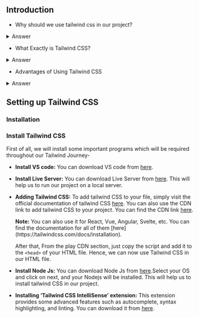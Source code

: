 

## Introduction
- Why should we use tailwind css in our project?
<details>
  <summary>Answer</summary>
  Tailwind CSS makes it quicker to write and maintain the code of your application.One of the reasons Tailwind CSS is so much better than Bootstrap is that it doesn't impose difficult-to-reverse design decisions since apps and sites are made up of pre-designed widgets. With Tailwind CSS, you just need a set of utility classes, so you can work with exactly what you want.
</details>

- What Exactly is Tailwind CSS?


<details>
  <summary>Answer</summary>
  It's a low-level CSS framework that lets you create custom-built designs without having to override opinionated component styles. It's really easy to create beautiful custom user interfaces with CSS without having to spend much time coding. The utility-first design of Tailwind CSS allows you to style every component specifically, the way you want. Adapting the "form follow function", the name of the utility class predicts its exact function to make it easier to design. Using Tailwind, you can customize and extend the most critical CSS properties.
</details>


- Advantages of Using Tailwind CSS


<details>
  <summary>Answer</summary>
  1. **It is Highly Customizable:** Tailwind CSS is a highly customizable framework. Although it comes with a default configuration, it is simple to override it with a tailwind.config.js file. The configuration file enables easy customization of color palettes, styling, spacing, themes, etc. Tailwind combines the perfect utilities that facilitate easy management of projects and derive maximum CSAT.

  2. **It Has Common Utility Patterns:** Eliminate the hassle of naming classes with Tailwind CSS. The availability of common utility patterns solves numerous problems like specifying classes, organizing them, cascading them, and much more. Utility classes simplify the process of creating custom components. You do not need to hard-code with Tailwind CSS. You can apply the theme() function to extract values from the configuration files.

  3. **It Can Be Optimized Using PurgeCSS:** A major advantage of Tailwind CSS is that optimization can be performed using PurgeCSS. PurgeCSS can reduce the file size considerably by scanning the HTML and removing unused classes. It is easy to set up PurgeCSS in combination with Tailwind CSS and is highly recommended to do so before deploying the site. As the size of the project grows, the size of the CSS file also increases. However, this does not happen when using Tailwind. The use of a standardized set of classes keeps the file size small as long as the project remains active.

  4. **It Enables Building Complex Responsive Layouts Freely:** The Tailwind CSS framework uses a default mobile-first approach. The availability of utility classes makes it easier to build complex responsive layouts freely. Utility classes can be used across a variety of breakpoints conditionally which helps in building complex responsive layouts hassle-free.

  5. **It Facilitates Fluid Community Interaction:** Stuck with an unsolvable issue? The Tailwind CSS community can be the perfect solution. Become a part of this community and get comprehensive assistance from fellow users as and when required. Find answers to all your CSS-related queries on-the-go and create exceptional applications/websites without any hurdle. The Tailwind CSS team offers quick solutions for the speedy resolution of issues.
</details>

## Setting up Tailwind CSS

<h3 className="text-center font-extrabold md:text-2xl mt-8">Installation</h3>
<div className="steps-container">
  <style jsx>{`
    .steps-container {
      margin-left: 1rem;
      padding-left: 1.5rem;
      counter-reset: step;
      border-left: 1px solid;
      border-color: rgb(229 231 235/1);
    }
    .steps-container :global(h3) {
      counter-increment: step;
    }
    .steps-container :global(h3):before {
      content: counter(step);
      display: inline-block;
      position: absolute;
      margin-top: 3px;
      margin-left: -41px;
      width: 33px;
      height: 33px;
      text-align: center;
      text-indent: -1px;
      color: #999;
      border-radius: 100%;
      border: 4px solid #fff;
      background: #f3f3f3;
      line-height: 1.5rem;
      font-size: 1rem;
      font-weight: 400;
    }
  `}</style>

  <h3>Install Tailwind CSS</h3>

  First of all, we will install some important programs which will be required throughout our Tailwind Journey-

  - **Install VS code:** You can download VS code from [here](https://code.visualstudio.com/download).
  - **Install Live Server:** You can download Live Server from [here](https://marketplace.visualstudio.com/items?itemName=ritwickdey.LiveServer). This will help us to run our project on a local server.
  - **Adding Tailwind CSS:** To add tailwind CSS to your file, simply visit the official documentation of tailwind CSS [here](https://tailwindcss.com/docs/installation). You can also use the CDN link to add tailwind CSS to your project. You can find the CDN link [here](https://tailwindcss.com/docs/installation/play-cdn).

    <Callout>
      <p>
        <strong>Note:</strong> You can also use it for React, Vue, Angular, Svelte, etc. You can find the documentation for all of them [here](https://tailwindcss.com/docs/installation).
      </p>
    </Callout>

    After that, From the play CDN section, just copy the script and add it to the `<head>` of your HTML file. Hence, we can now use Tailwind CSS in our HTML file.

  - **Install Node Js:** You can download Node Js from [here](https://nodejs.org/en/download/).Select your OS and click on next, and your Nodejs will be installed. This will help us to install tailwind CSS in our project.
  - **Installing ‘Tailwind CSS IntelliSense’ extension:** This extension provides some advanced features such as autocomplete, syntax highlighting, and linting. You can download it from [here](https://marketplace.visualstudio.com/items?itemName=bradlc.vscode-tailwindcss).
</div>



